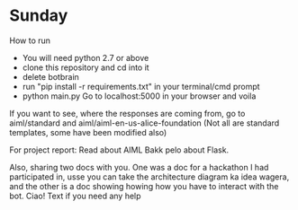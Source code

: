 # Sunday
How to run

  - You will need python 2.7 or above
  - clone this repository and cd into it
  - delete botbrain
  - run "pip install -r requirements.txt" in your terminal/cmd prompt
  - python main.py
Go to localhost:5000 in your browser and voila

If you want to see, where the responses are coming from, go to aiml/standard and aiml/aiml-en-us-alice-foundation (Not all are standard templates, some have been modified also)

For project report: Read about AIML
Bakk pelo about Flask.

Also, sharing two docs with you. One was a doc for a hackathon I had participated in, usse you can take the architecture diagram ka idea wagera, and the other is a doc showing howing how you have to interact with the bot. Ciao! Text if you need any help
